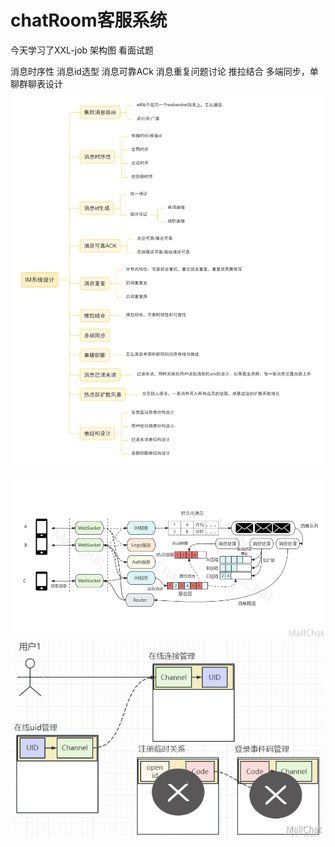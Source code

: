 # chatRoom客服系统
今天学习了XXL-job
架构图
看面试题

消息时序性
消息id选型
消息可靠ACk
消息重复问题讨论
推拉结合
多端同步，单聊群聊表设计
![img.png](img.png)

![img_1.png](img_1.png)
![img_2.png](img_2.png)
